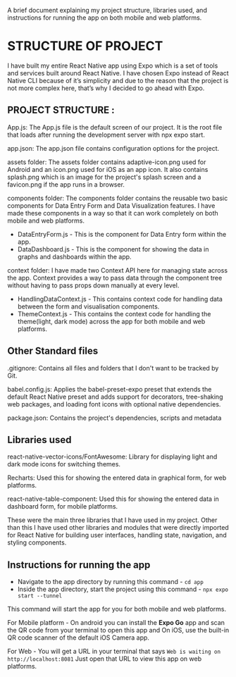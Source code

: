 A brief document explaining my project structure, libraries used, and instructions for running the app on both mobile and web platforms. 

# STRUCTURE OF PROJECT

I have built my entire React Native app using Expo which is a set of tools and services built around React Native. I have chosen Expo instead of React Native CLI because of it’s simplicity and due to the reason that the project is not more complex here, that’s why I decided to go ahead with Expo.

## PROJECT STRUCTURE :

App.js: The App.js file is the default screen of our project. It is the root file that loads after running the development server with npx expo start.

app.json: The app.json file contains configuration options for the project.

assets folder: The assets folder contains adaptive-icon.png used for Android and an icon.png used for iOS as an app icon. It also contains splash.png which is an image for the project's splash screen and a favicon.png if the app runs in a browser.

components folder: The components folder contains the reusable two basic components for Data Entry Form and Data Visualization features. I have made these components in a way so that it can work completely on both mobile and web platforms.
- DataEntryForm.js - This is the component for Data Entry form within the app.
- DataDashboard.js - This is the component for showing the data in graphs and dashboards within the app.

context folder: I have made two Context API here for managing state across the app. Context provides a way to pass data through the component tree without having to pass props down manually at every level.
- HandlingDataContext.js - This contains context code for handling data between the  form and visualisation components.
- ThemeContext.js - This contains the context code for handling the theme(light, dark mode) across the app for both mobile and web platforms.

## Other Standard files

.gitignore:  Contains all files and folders that I don't want to be tracked by Git.

babel.config.js: Applies the babel-preset-expo preset that extends the default React Native preset and adds support for decorators, tree-shaking web packages, and loading font icons with optional native dependencies.

package.json: Contains the project's dependencies, scripts and metadata

## Libraries used

react-native-vector-icons/FontAwesome: Library for displaying light and dark mode icons for switching themes.

Recharts: Used this for showing the entered data in graphical form, for web platforms.

react-native-table-component: Used this for showing the entered data in dashboard form, for mobile platforms.

These were the main three libraries that I have used in my project. Other than this I have used other libraries and modules that were directly imported for React Native for building user interfaces, handling state, navigation, and styling components.

## Instructions for running the app

- Navigate to the app directory by running this command - 
  `cd app`
- Inside the app directory, start the project using this command - 
  `npx expo start --tunnel`

This command will start the app for you for both mobile and web platforms.

For Mobile platform - On android you can install the **Expo Go** app and scan the QR code from your terminal to open this app and On iOS, use the built-in QR code scanner of the default iOS Camera app.

For Web - You will get a URL in your terminal that says `Web is waiting on http://localhost:8081`
Just open that URL to view this app on web platforms.
